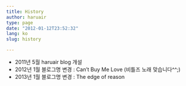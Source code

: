 ```yaml
---
title: History
author: haruair
type: page
date: "2012-01-12T23:52:32"
lang: ko
slug: history

---
```

  * 2011년 5월 haruair blog 개설
  * 2012년 1월 블로그명 변경 : Can&#8217;t Buy Me Love (비틀즈 노래 맞습니다^^;)
  * 2013년 1월 블로그명 변경 : The edge of reason
